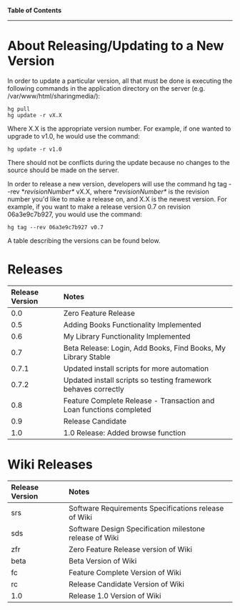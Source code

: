 **Table of Contents**


---

# About Releasing/Updating to a New Version #

In order to update a particular version, all that must be done is executing the following commands in the application directory on the server (e.g. /var/www/html/sharingmedia/):

```
hg pull
hg update -r vX.X
```

Where X.X is the appropriate version number. For example, if one wanted to upgrade to v1.0, he would use the command:
```
hg update -r v1.0
```
There should not be conflicts during the update because no changes to the source should be made on the server.

In order to release a new version, developers will use the command hg tag --rev \**revisionNumber\** vX.X, where \**revisionNumber\** is the revision number you'd like to make a release on, and X.X is the newest version. For example, if you want to make a release version 0.7 on revision 06a3e9c7b927, you would use the command:
```
hg tag --rev 06a3e9c7b927 v0.7 
```
A table describing the versions can be found below.

# Releases #

| Release Version | Notes |
|:----------------|:------|
| 0.0             | Zero Feature Release |
| 0.5             | Adding Books Functionality Implemented |
| 0.6             | My Library Functionality Implemented |
| 0.7             | Beta Release: Login, Add Books, Find Books, My Library Stable |
| 0.7.1           | Updated install scripts for more automation|
| 0.7.2           | Updated install scripts so testing framework behaves correctly|
| 0.8             | Feature Complete Release - Transaction and Loan functions completed |
| 0.9             | Release Candidate |
| 1.0             | 1.0 Release: Added browse function |

# Wiki Releases #

| Release Version | Notes |
|:----------------|:------|
| srs             | Software Requirements Specifications release of Wiki |
| sds             | Software Design Specification milestone release of Wiki |
| zfr             | Zero Feature Release version of Wiki |
| beta            | Beta Version of Wiki |
| fc              | Feature Complete Version of Wiki |
| rc              | Release Candidate Version of Wiki |
| 1.0             | Release 1.0 Version of Wiki |